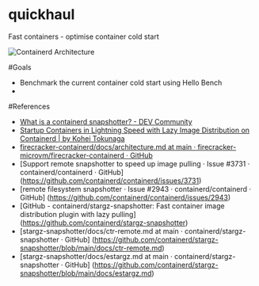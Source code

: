 # quickhaul
Fast containers - optimise container cold start

![Containerd Architecture](https://github.com/akhilac1/quickhaul/assets/3939554/c88531d5-aaf3-4384-a232-b40169d95b73 "Containerd Architecture")

#Goals
- Benchmark the current container cold start using Hello Bench
- 
#References
- [What is a containerd snapshotter? - DEV Community](https://dev.to/napicella/what-is-a-containerd-snapshotters-3eo2)
- [Startup Containers in Lightning Speed with Lazy Image Distribution on Containerd | by Kohei Tokunaga](https://medium.com/nttlabs/startup-containers-in-lightning-speed-with-lazy-image-distribution-on-containerd-243d94522361)
- [firecracker-containerd/docs/architecture.md at main · firecracker-microvm/firecracker-containerd · GitHub](https://github.com/containerd/containerd/issues/3731)
- [Support remote snapshotter to speed up image pulling · Issue #3731 · containerd/containerd · GitHub] (https://github.com/containerd/containerd/issues/3731)
- [remote filesystem snapshotter · Issue #2943 · containerd/containerd · GitHub] (https://github.com/containerd/containerd/issues/2943)
- [GitHub - containerd/stargz-snapshotter: Fast container image distribution plugin with lazy pulling] (https://github.com/containerd/stargz-snapshotter)
- [stargz-snapshotter/docs/ctr-remote.md at main · containerd/stargz-snapshotter · GitHub] (https://github.com/containerd/stargz-snapshotter/blob/main/docs/ctr-remote.md)
- [stargz-snapshotter/docs/estargz.md at main · containerd/stargz-snapshotter · GitHub] (https://github.com/containerd/stargz-snapshotter/blob/main/docs/estargz.md)

